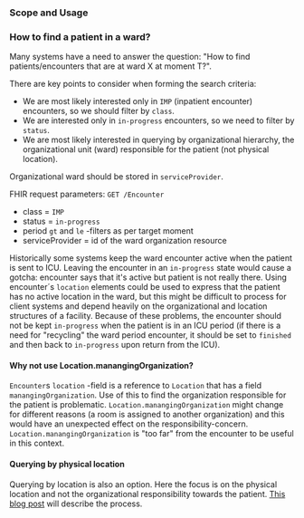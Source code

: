 ### Scope and Usage


### How to find a patient in a ward?

Many systems have a need to answer the question: "How to find patients/encounters that are at ward
X at moment T?". 

There are key points to consider when forming the search criteria:
* We are most likely interested only in `IMP` (inpatient encounter) encounters, so we should filter by `class`.
* We are interested only in `in-progress` encounters, so we need to filter by `status`.
* We are most likely interested in querying by organizational hierarchy, the organizational unit (ward) responsible for the patient (not physical location).

Organizational ward should be stored in `serviceProvider`. 

FHIR request parameters:
`GET /Encounter`
* class = `IMP`
* status = `in-progress`
* period `gt` and `le` -filters as per target moment
* serviceProvider = id of the ward organization resource

Historically some systems keep the ward encounter active when the patient is sent to ICU. Leaving 
the encounter in an `in-progress` state would cause a gotcha: encounter says that it's active but
patient is not really there. Using encounter´s `location` elements could be used to express that 
the patient has no active location in the ward, but this might be difficult to process for client
systems and depend heavily on the organizational and location structures of a facility. Because of
these problems, the encounter should not be kept `in-progress` when the patient is in an ICU period
(if there is a need for "recycling" the ward period encounter, it should be set to `finished` and 
then back to `in-progress` upon return from the ICU).  

#### Why not use Location.manangingOrganization?
`Encounter`s `location` -field is a reference to `Location` that has a field 
`manangingOrganization`. Use of this to find the organization responsible for the patient is 
problematic. `Location.manangingOrganization` might change for different reasons (a room is 
assigned to another organization) and this would have an unexpected effect on the 
responsibility-concern. `Location.manangingOrganization` is "too far" from the encounter to be 
useful in this context.

#### Querying by physical location
Querying by location is also an option. Here the focus is on the physical location and not the 
organizational responsibility towards the patient. [This blog post](https://fhirblog.com/2013/10/24/adventures-in-searching-getting-a-list-of-patients-in-a-ward/)
will describe the process.
